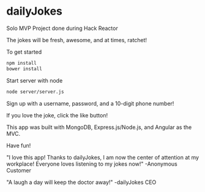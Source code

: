 # dailyJokes

Solo MVP Project done during Hack Reactor

The jokes will be fresh, awesome, and at times, ratchet!

To get started
```sh
npm install
bower install
```
Start server with node
```sh
node server/server.js
```

Sign up with a username, password, and a 10-digit phone number!

If you love the joke, click the like button! 

This app was built with MongoDB, Express.js/Node.js, and Angular as the MVC.

Have fun!

"I love this app! Thanks to dailyJokes, I am now the center of attention at my workplace! Everyone loves listening to my jokes now!"  -Anonymous Customer

"A laugh a day will keep the doctor away!"  -dailyJokes CEO
